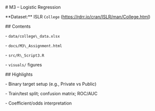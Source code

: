 \# M3 – Logistic Regression



\*\*Dataset:\*\* ISLR `College` (https://rdrr.io/cran/ISLR/man/College.html)



\## Contents

\- `data/college\_data.xlsx`

\- `docs/M3\_Assignment.html`

\- `src/R\_Script3.R`

\- `visuals/` figures



\## Highlights

\- Binary target setup (e.g., Private vs Public)

\- Train/test split; confusion matrix; ROC/AUC

\- Coefficient/odds interpretation



